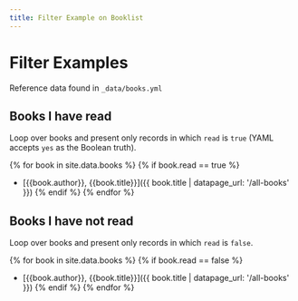 ```yaml
---
title: Filter Example on Booklist
---
```

# Filter Examples

Reference data found in `_data/books.yml`

## Books I have read

Loop over books and present only records in which `read` is `true`
(YAML accepts `yes` as the Boolean truth).

{% for book in site.data.books %}
{% if book.read == true %}
* [{{book.author}}, {{book.title}}]({{ book.title | datapage_url: '/all-books' }})
{% endif %}
{% endfor %}


## Books I have not read

Loop over books and present only records in which `read` is `false`.

{% for book in site.data.books %}
{% if book.read == false %}
* [{{book.author}}, {{book.title}}]({{ book.title | datapage_url: '/all-books' }})
{% endif %}
{% endfor %}
